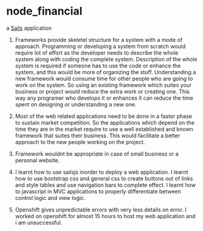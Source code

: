 # node_financial

a [Sails](http://sailsjs.org) application

1) Frameworks provide skeletel structure for a system with a mode of approach. Programming or developing a system from scratch would require lot of effort  as the developer needs to describe the whole system along with coding the complete system. Description of the whole system is required if someone has to use the code or enhance the system, and this would be more of organizing the stuff. Understanding a new framework would consume time for other people who are going to work on the system. So using an existing framework which suites your business or project would reduce the extra work or creating one. This way any programer who develops it or enhances it can reduce the time spent on designing or understanding a new one.

2) Most of the web related applications need to be done in a faster phase to sustain market competition. So the applications which depend on the time they are in the market require to use a well established and known framework that suites their business. This would facilitate a better approach to the new people working on the project.

3) Framework wouldnt be appropriate in case of small business or a personal website.

4) I learnt how to use sailsjs inorder to deploy a web application. I learnt how to use bootstrap css and general css to create buttons out of links and style tables and use navigation bars to complete effect. I learnt how to javascript in MVC applications to properly differentiate between control logic and view logic.

5) Openshift gives unpredictable errors with very less details on error. I worked on openshift for almost 15 hours to host my web application and i am unsuccessful.
